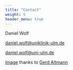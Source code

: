 ```yaml
---
title: "Contact"
weight: 5
header_menu: true
---
```

Daniel Wolf

[daniel.wolf@uniklinik-ulm.de](mailto:daniel.wolf@uniklinik-ulm.de)

[daniel.wolf@uni-ulm.de](mailto:daniel.wolf@uniklinik-ulm.de)

[Image](https://pixabay.com/illustrations/artificial-intelligence-brain-think-3382507/) thanks to [Gerd Altmann](https://pixabay.com/users/geralt-9301/)
